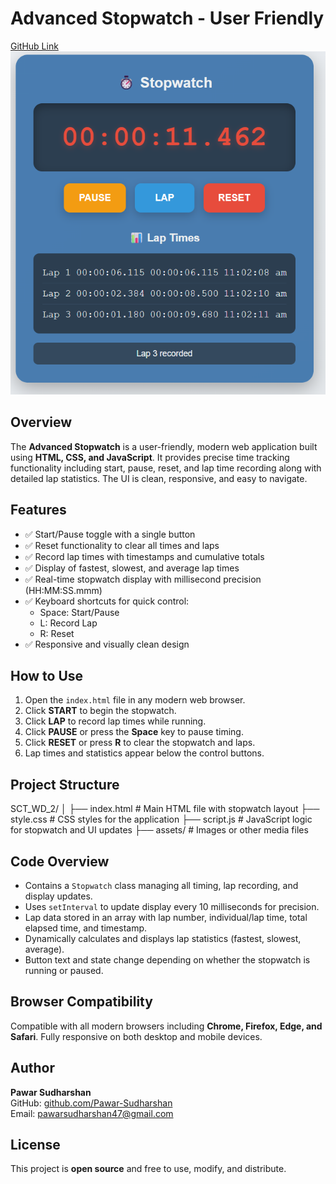 # Advanced Stopwatch - User Friendly  
[GitHub Link](https://github.com/Pawar-Sudharshan/SCT_TrackCode_TaskNumber/tree/main/SCT_WD_2#advanced-stopwatch---user-friendly)  
![Project Screenshot](https://github.com/Pawar-Sudharshan/SCT_TrackCode_TaskNumber/blob/main/SCT_WD_2/asserts/screenshot.jpg)

## Overview  
The **Advanced Stopwatch** is a user-friendly, modern web application built using **HTML, CSS, and JavaScript**. It provides precise time tracking functionality including start, pause, reset, and lap time recording along with detailed lap statistics. The UI is clean, responsive, and easy to navigate.

## Features  
- ✅ Start/Pause toggle with a single button  
- ✅ Reset functionality to clear all times and laps  
- ✅ Record lap times with timestamps and cumulative totals  
- ✅ Display of fastest, slowest, and average lap times  
- ✅ Real-time stopwatch display with millisecond precision (HH:MM:SS.mmm)  
- ✅ Keyboard shortcuts for quick control:  
  - Space: Start/Pause  
  - L: Record Lap  
  - R: Reset  
- ✅ Responsive and visually clean design  

## How to Use  
1. Open the `index.html` file in any modern web browser.  
2. Click **START** to begin the stopwatch.  
3. Click **LAP** to record lap times while running.  
4. Click **PAUSE** or press the **Space** key to pause timing.  
5. Click **RESET** or press **R** to clear the stopwatch and laps.  
6. Lap times and statistics appear below the control buttons.

## Project Structure  
SCT_WD_2/
│
├── index.html # Main HTML file with stopwatch layout
├── style.css # CSS styles for the application
├── script.js # JavaScript logic for stopwatch and UI updates
├── assets/ # Images or other media files


## Code Overview  
- Contains a `Stopwatch` class managing all timing, lap recording, and display updates.  
- Uses `setInterval` to update display every 10 milliseconds for precision.  
- Lap data stored in an array with lap number, individual/lap time, total elapsed time, and timestamp.  
- Dynamically calculates and displays lap statistics (fastest, slowest, average).  
- Button text and state change depending on whether the stopwatch is running or paused.

## Browser Compatibility  
Compatible with all modern browsers including **Chrome, Firefox, Edge, and Safari**. Fully responsive on both desktop and mobile devices.

## Author  
**Pawar Sudharshan**  
GitHub: [github.com/Pawar-Sudharshan](https://github.com/Pawar-Sudharshan)  
Email: [pawarsudharshan47@gmail.com](mailto:pawarsudharshan47@gmail.com)

## License  
This project is **open source** and free to use, modify, and distribute.
